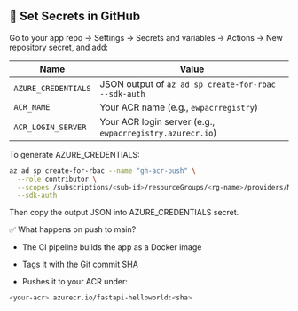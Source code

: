 ## 🔐 Set Secrets in GitHub
Go to your app repo → Settings → Secrets and variables → Actions → New repository secret, and add:

| Name                | Value                                                     |
| ------------------- | --------------------------------------------------------- |
| `AZURE_CREDENTIALS` | JSON output of `az ad sp create-for-rbac --sdk-auth`      |
| `ACR_NAME`          | Your ACR name (e.g., `ewpacrregistry`)                    |
| `ACR_LOGIN_SERVER`  | Your ACR login server (e.g., `ewpacrregistry.azurecr.io`) |


To generate AZURE_CREDENTIALS:

```bash
az ad sp create-for-rbac --name "gh-acr-push" \
  --role contributor \
  --scopes /subscriptions/<sub-id>/resourceGroups/<rg-name>/providers/Microsoft.ContainerRegistry/registries/<acr-name> \
  --sdk-auth
```

Then copy the output JSON into AZURE_CREDENTIALS secret.

✅ What happens on push to main?
- The CI pipeline builds the app as a Docker image

- Tags it with the Git commit SHA

- Pushes it to your ACR under:

```bash
<your-acr>.azurecr.io/fastapi-helloworld:<sha>
```